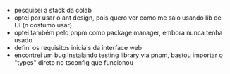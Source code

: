 - pesquisei a stack da colab
- optei por usar o ant design, pois quero ver como me saio usando lib de UI (n costumo usar)
- optei também pelo pnpm como package manager, embora nunca tenha usado
- defini os requisitos iniciais da interface web
- encontrei um bug instalando testing library via pnpm, bastou importar o "types" direto no tsconfig que funcionou
